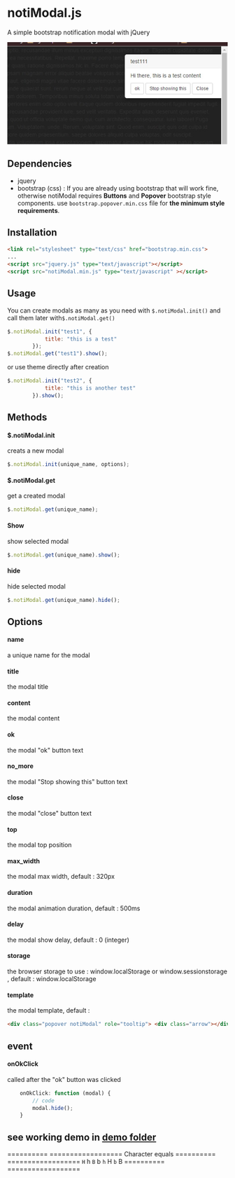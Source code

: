 # notiModal.js
A simple bootstrap notification modal with jQuery

![demo screenshot](/demo.jpg?raw=true "demo screenshot")

## Dependencies
- jquery
- bootstrap (css) : If you are already using bootstrap that will work fine, otherwise notiModal requires **Buttons** and **Popover** bootstrap style components. use ``bootstrap.popover.min.css`` file for **the minimum style requirements**.


## Installation
```html
<link rel="stylesheet" type="text/css" href="bootstrap.min.css">
...
<script src="jquery.js" type="text/javascript"></script>
<script src="notiModal.min.js" type="text/javascript" ></script>
```
## Usage
You can create modals as many as you need with ``$.notiModal.init()`` and call them later with``$.notiModal.get()``
```javascript
$.notiModal.init("test1", {
            title: "this is a test"
        });
$.notiModal.get("test1").show();
```
or use theme directly after creation 
```javascript
$.notiModal.init("test2", {
            title: "this is another test"
        }).show();
```
## Methods
#### $.notiModal.init

creats a new modal 
```javascript
$.notiModal.init(unique_name, options);
```
#### $.notiModal.get

get a created modal
```javascript
$.notiModal.get(unique_name);
```
#### Show

show selected modal
```javascript
$.notiModal.get(unique_name).show();
```
#### hide

hide selected modal
```javascript
$.notiModal.get(unique_name).hide();
```
## Options

#### name
a unique name for the modal
#### title
the modal title
#### content
the modal content
#### ok
the modal "ok" button text 
#### no_more
the modal "Stop showing this" button text 
#### close
the modal "close" button text 
#### top
the modal top position
#### max_width
the modal max width, default : 320px
#### duration
the modal animation duration, default : 500ms
#### delay
the modal show delay, default : 0 (integer)
#### storage
the browser storage to use : window.localStorage or window.sessionstorage , default : window.localStorage
#### template
the modal template, default :
```html
<div class="popover notiModal" role="tooltip"> <div class="arrow"></div> <h3 class="popover-title">{{title}}</h3> <div class="popover-content">{{content}}</div> <div class="popover-navigation"> <button class="btn btn-sm btn-default" data-role="ok">{{ok}}</button> <button class="btn btn-sm btn-default" data-role="no_more">{{no_more}}r</button> <button class="btn btn-sm btn-default" data-role="close">{{close}}</button> </div> </div>
```
## event
#### onOkClick
called after the "ok" button was clicked
```javascript
    onOkClick: function (modal) {
        // code
        modal.hide();
    }
```
## see working demo in [demo folder](/demo)

==========  ==================
Character   equals
==========  ==================
``H``       h
``B``       b
``h``       H
``b``       B
==========  ==================
